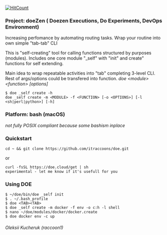 [![HitCount](http://hits.dwyl.io/itraccoons/doe.svg)](http://hits.dwyl.io/itraccoons/doe)

### Project: doeZen ( Doezen Executions, Do Experiments, DevOps Environment)

Increasing perfomance by automating routing tasks.
Wrap your routine into own simple "tab-tab" CLI

This is "self-creating" tool for calling functions structured by purposes (modules).
Includes one core module "_self" with "init" and create" functions for self extending.

Main idea to wrap repeatable activities into "tab" completing 3-level CLI.
Rest of args/options could be transfered into function. 
_doe \<module\> \<function\> [options]_

    $ doe _self create -h
    doe _self create -m <MODULE> -f <FUNCTION> [-o <OPTIONS>] [-l <sh|perl|python>] [-h]

### Platform: bash (macOS)
_not fully POSIX compliant because some bashism inplace_

### Quickstart

    cd ~ && git clone https://github.com/itraccoons/doe.git

or

    curl -fsSL https://doe.cloud/get | sh
    experimental - let me know if it's usefull for you


### Using DOE
    $ ~/doe/bin/doe _self init
    $ . ~/.bash_profile
    $ doe <TAB><TAB>
    $ doe _self create -m docker -f env -o c:h -l shell
    $ nano ~/doe/modules/docker/docker.create
    $ doe docker env -c up


###### Oleksii Kucheruk (raccoon1)
